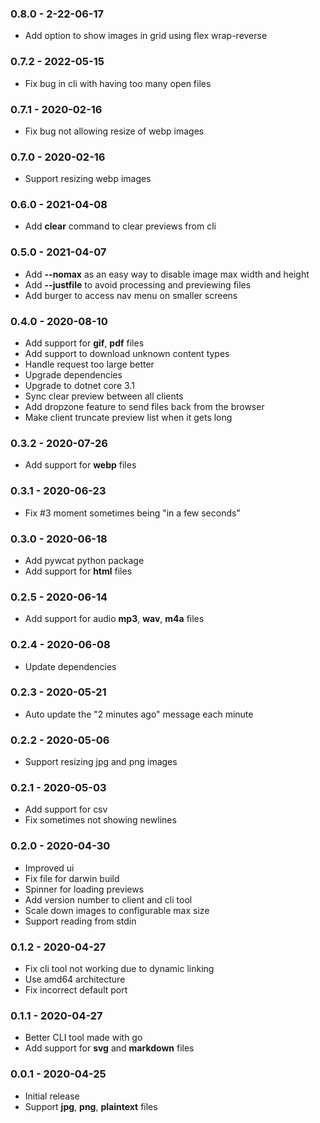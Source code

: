 ### 0.8.0 - 2-22-06-17
* Add option to show images in grid using flex wrap-reverse

### 0.7.2 - 2022-05-15
* Fix bug in cli with having too many open files

### 0.7.1 - 2020-02-16
* Fix bug not allowing resize of webp images

### 0.7.0 - 2020-02-16
* Support resizing webp images

### 0.6.0 - 2021-04-08
* Add **clear** command to clear previews from cli

### 0.5.0 - 2021-04-07
* Add **--nomax** as an easy way to disable image max width and height
* Add **--justfile** to avoid processing and previewing files
* Add burger to access nav menu on smaller screens

### 0.4.0 - 2020-08-10
* Add support for **gif**, **pdf** files
* Add support to download unknown content types
* Handle request too large better
* Upgrade dependencies
* Upgrade to dotnet core 3.1
* Sync clear preview between all clients
* Add dropzone feature to send files back from the browser
* Make client truncate preview list when it gets long

### 0.3.2 - 2020-07-26
* Add support for **webp** files

### 0.3.1 - 2020-06-23
* Fix #3 moment sometimes being "in a few seconds"

### 0.3.0 - 2020-06-18
* Add pywcat python package
* Add support for **html** files

### 0.2.5 - 2020-06-14
* Add support for audio **mp3**, **wav**, **m4a** files

### 0.2.4 - 2020-06-08
* Update dependencies

### 0.2.3 - 2020-05-21
* Auto update the "2 minutes ago" message each minute

### 0.2.2 - 2020-05-06
* Support resizing jpg and png images

### 0.2.1 - 2020-05-03
* Add support for csv
* Fix sometimes not showing newlines

### 0.2.0 - 2020-04-30
* Improved ui
* Fix file for darwin build
* Spinner for loading previews
* Add version number to client and cli tool
* Scale down images to configurable max size
* Support reading from stdin

### 0.1.2 - 2020-04-27
* Fix cli tool not working due to dynamic linking
* Use amd64 architecture
* Fix incorrect default port

### 0.1.1 - 2020-04-27
* Better CLI tool made with go
* Add support for **svg** and **markdown** files

### 0.0.1 - 2020-04-25
* Initial release
* Support **jpg**, **png**, **plaintext** files